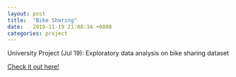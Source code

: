```yaml
---
layout: post
title:  "Bike Sharing"
date:   2019-11-19 21:08:34 +0800
categories: project
---
```


University Project (Jul 19): Exploratory data analysis on bike sharing dataset 

[Check it out here!](https://github.com/alvinchiaht/project/blob/master/Bike_Sharing.html)
